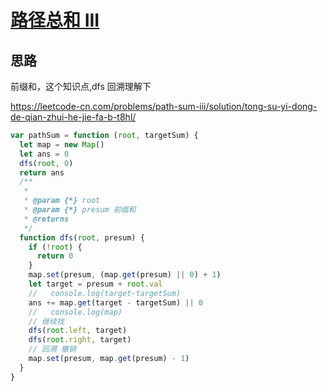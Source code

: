 # [路径总和 III](https://leetcode-cn.com/problems/path-sum-iii/)

## 思路

前缀和，这个知识点,dfs 回溯理解下

https://leetcode-cn.com/problems/path-sum-iii/solution/tong-su-yi-dong-de-qian-zhui-he-jie-fa-b-t8hl/

```js
var pathSum = function (root, targetSum) {
  let map = new Map()
  let ans = 0
  dfs(root, 0)
  return ans
  /**
   *
   * @param {*} root
   * @param {*} presum 前缀和
   * @returns
   */
  function dfs(root, presum) {
    if (!root) {
      return 0
    }
    map.set(presum, (map.get(presum) || 0) + 1)
    let target = presum + root.val
    //   console.log(target-targetSum)
    ans += map.get(target - targetSum) || 0
    //   console.log(map)
    // 继续找
    dfs(root.left, target)
    dfs(root.right, target)
    // 回溯 撤销
    map.set(presum, map.get(presum) - 1)
  }
}
```

